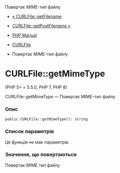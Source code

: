 Повертає MIME-тип файлу

-   [« CURLFile::getFilename](curlfile.getfilename.md)
    
-   [CURLFile::getPostFilename »](curlfile.getpostfilename.md)
    
-   [PHP Manual](index.md)
    
-   [CURLFile](class.curlfile.md)
    
-   Повертає MIME-тип файлу
    

# CURLFile::getMimeType

(PHP 5> = 5.5.0, PHP 7, PHP 8)

CURLFile::getMimeType — Повертає MIME-тип файлу

### Опис

```methodsynopsis
public CURLFile::getMimeType(): string
```

### Список параметрів

Ця функція не має параметрів.

### Значення, що повертаються

Повертає MIME тип файлу.